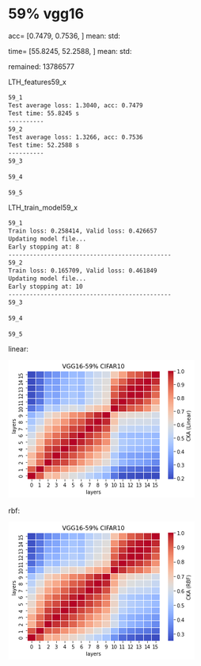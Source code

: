 # 59% vgg16
acc= [0.7479, 0.7536, ] mean: std:

time= [55.8245, 52.2588, ] mean: std: 

remained: 13786577

LTH_features59_x
```
59_1
Test average loss: 1.3040, acc: 0.7479
Test time: 55.8245 s
----------
59_2
Test average loss: 1.3266, acc: 0.7536
Test time: 52.2588 s
----------
59_3

59_4

59_5

```

LTH_train_model59_x
```
59_1
Train loss: 0.258414, Valid loss: 0.426657
Updating model file...
Early stopping at: 8
----------------------------------------------
59_2
Train loss: 0.165709, Valid loss: 0.461849
Updating model file...
Early stopping at: 10
----------------------------------------------
59_3

59_4

59_5

```

linear:

![lth59linear](lth59linear.png)

rbf:

![lth59rbf](lth59rbf.png)
